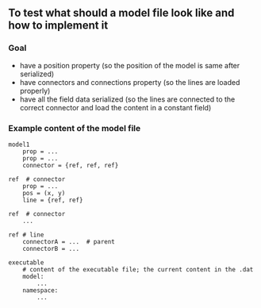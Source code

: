 ## To test what should a model file look like and how to implement it

### Goal
* have a position property (so the position of the model is same after serialized)
* have connectors and connections property (so the lines are loaded properly)
* have all the field data serialized (so the lines are connected to the 
correct connector and load the content in a constant field)


### Example content of the model file

    model1
        prop = ...
        prop = ...
        connector = {ref, ref, ref}
        
    ref  # connector
        prop = ...
        pos = (x, y)
        line = {ref, ref}
        
    ref  # connector
        ...
    
    ref # line
        connectorA = ...  # parent
        connectorB = ...
        
    executable
        # content of the executable file; the current content in the .dat
        model:
            ...
        namespace:
            ...
            

